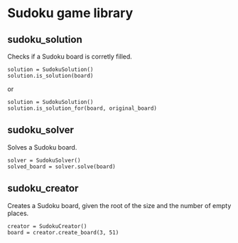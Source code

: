 # Sudoku game library

## sudoku_solution

Checks if a Sudoku board is corretly filled.

```
solution = SudokuSolution()
solution.is_solution(board)
```

or

```
solution = SudokuSolution()
solution.is_solution_for(board, original_board)
```

## sudoku_solver

Solves a Sudoku board.

```
solver = SudokuSolver()
solved_board = solver.solve(board)
```

## sudoku_creator

Creates a Sudoku board, given the root of the size and the number of empty places.

```
creator = SudokuCreator()
board = creator.create_board(3, 51)
```
